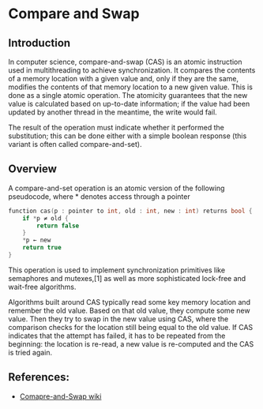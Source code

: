 # Compare and Swap

## Introduction

In computer science, compare-and-swap (CAS) is an atomic instruction used in multithreading to achieve synchronization. It compares the contents of a memory location with a given value and, only if they are the same, modifies the contents of that memory location to a new given value. This is done as a single atomic operation. The atomicity guarantees that the new value is calculated based on up-to-date information; if the value had been updated by another thread in the meantime, the write would fail.

The result of the operation must indicate whether it performed the substitution; this can be done either with a simple boolean response (this variant is often called compare-and-set).

## Overview

A compare-and-set operation is an atomic version of the following pseudocode, where * denotes access through a pointer

```c
function cas(p : pointer to int, old : int, new : int) returns bool {
    if *p ≠ old {
        return false
    }
    *p ← new
    return true
}
```

This operation is used to implement synchronization primitives like semaphores and mutexes,[1] as well as more sophisticated lock-free and wait-free algorithms.

Algorithms built around CAS typically read some key memory location and remember the old value. Based on that old value, they compute some new value. Then they try to swap in the new value using CAS, where the comparison checks for the location still being equal to the old value. If CAS indicates that the attempt has failed, it has to be repeated from the beginning: the location is re-read, a new value is re-computed and the CAS is tried again.


## References:
 - [Comapre-and-Swap wiki](https://en.wikipedia.org/wiki/Compare-and-swap#Implementation_in_C)
